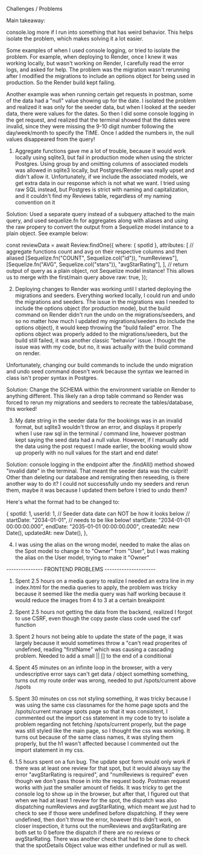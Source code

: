 Challenges / Problems

Main takeaway:

console.log more if I run into something that has weird behavior.
This helps isolate the problem, which makes solving it a lot easier.

Some examples of when I used console logging, or tried to isolate the problem. For example, when deploying to Render, once
I knew it was working locally, but wasn't working on Render, I carefully read the error logs, and asked for help. The problem was the migration wasn't rerunning after I modified the migrations to include an options object for being used in production. So the Render build kept failing.

Another example was when running certain get requests in postman, some of the data had a "null" value showing up for the date. I isolated the problem and realized it was only for the seeder data, but when I looked at the seeder data, there were values for the dates. So then I did some console logging in the get request, and realized that the terminal showed that the dates were invalid, since they were missing the 9-10 digit number following the day/week/month to specify the TIME. Once I added the numbers in, the null values disappeared from the query!

1. Aggregate functions gave me a lot of trouble, because it would work locally using sqlite3, but fail in production mode when using the stricter Postgres. Using group by and omitting columns of associated models was allowed in sqlite3 locally, but Postgres/Render was really upset and didn't allow it. Unfortunately, if we include the associated models, we get extra data in our response which is not what we want.
   I tried using raw SQL instead, but Postgres is strict with naming and capitalization, and it couldn't find my Reviews table, regardless of my naming convention on it

Solution: Used a separate query instead of a subquery attached to the main query, and used sequelize.fn for aggregates along with aliases and using the raw propery to convert the output from a Sequelize model instance to a plain object. See example below:

const reviewData = await Review.findOne({
where: { spotId },
attributes: [
// aggregate functions count and avg on their respective columns and then aliased
[Sequelize.fn("COUNT", Sequelize.col("id")), "numReviews"],
[Sequelize.fn("AVG", Sequelize.col("stars")), "avgStarRating"],
],
// return output of query as a plain object, not Sequelize model instance! This allows us to merge with the first/main query above
raw: true,
});

2. Deploying changes to Render was working until I started deploying the migrations and seeders. Everything worked locally, I could run and undo the migrations and seeders. The issue in the migrations was I needed to include the options object (for production mode), but the build command on Render didn't run the undo on the migrations/seeders, and so no matter how much I updated my migrations/seeders (to include the options object), it would keep throwing the "build failed" error. The options object was properly added to the migrations/seeders, but the build still failed, it was another classic "behavior' issue. I thought the issue was with my code, but no, it was actually with the build command on render.

Unfortunately, changing our build commands to include the undo migration and undo seed command doesn't work because the syntax we learned in class isn't proper syntax in Postgres.

Solution: Change the SCHEMA within the environment variable on Render to anything different. This likely ran a drop table command so Render was forced to rerun my migrations and seeders to recreate the tables/database, this worked!

3. My date string in the seeder data for the bookings was in an invalid format, but sqlite3 wouldn't throw an error, and displays it properly when I use raw sql in the terminal / command line, however postman kept saying the seed data had a null value. However, if I manually add the data using the post request I made earlier, the booking would show up properly with no null values for the start and end date!

Solution: console logging in the endpoint after the .findAll() method showed "invalid date" in the terminal. That meant the seeder data was the culprit! Other than deleting our database and remigrating then reseeding, is there another way to do it? I could not successfully undo my seeders and rerun them, maybe it was because I updated them before I tried to undo them?

Here's what the format had to be changed to:

{
spotId: 1,
userId: 1,
// Seeder data date can NOT be how it looks below
// startDate: "2034-01-01",
// needs to be like below!
startDate: "2034-01-01 00:00:00.000",
endDate: "2035-01-01 00:00:00.000",
createdAt: new Date(),
updatedAt: new Date(),
},

4. I was using the alias on the wrong model, needed to make the alias on the Spot model to change it to "Owner" from "User", but I was making the alias on the User model, trying to make it "Owner"

--------------- FRONTEND PROBLEMS ---------------------

1. Spent 2.5 hours on a media query to realize I needed an extra line in my index.html for the media queries to apply, the problem was tricky because it seemed like the media query was half working because it would reduce the images from 4 to 3 at a certain breakpoint

2. Spent 2.5 hours not getting the data from the backend, realized I forgot to use CSRF, even though the copy paste class code used the csrf function

3. Spent 2 hours not being able to update the state of the page, it was largely because it would sometimes throw a "can't read properites of undefined, reading "firstName" which was causing a cascading problem. Needed to add a small || [] to the end of a conditional

4. Spent 45 minutes on an infinite loop in the browser, with a very undescriptive error says can't get data / object something something, turns out my route order was wrong, needed to put /spots/current above /spots

5. Spent 30 minutes on css not styling something, it was tricky because I was using the same css classnames for the home page spots and the /spots/current manage spots page so that it was consistent, I commented out the import css statement in my code to try to isolate a problem regarding not fetching /spots/current properly, but the page was still styled like the main page, so I thought the css was working. It turns out because of the same class names, it was styling them properly, but the h1 wasn't affected because I commented out the import statement in my css.

6. 1.5 hours spent on a fun bug. The update spot form would only work if there was at least one review for that spot, but it would always say the error "avgStarRating is required", and "numReviews is required" even though we don't pass those in into the request body. Postman request works with just the smaller amount of fields. It was tricky to get the console log to show up in the browser, but after that, I figured out that when we had at least 1 review for the spot, the dispatch was also dispatching numReviews and avgStarRating, which meant we just had to check to see if those were undefined before dispatching. If they were undefined, then don't throw the error, however this didn't work, on closer inspection, it turns out the numReviews and avgStarRating are both set to 0 before the dispatch if there are no reviews or avgStarRating. There was another check that had to be done to check that the spotDetails Object value was either undefined or null as well.
